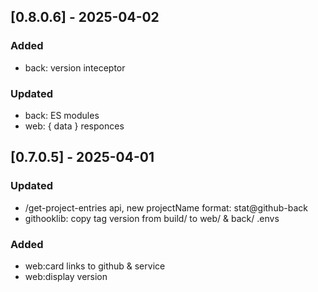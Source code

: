 ## [0.8.0.6] - 2025-04-02
### Added
- back: version inteceptor
### Updated
- back: ES modules
- web: { data } responces

## [0.7.0.5] - 2025-04-01
### Updated
- /get-project-entries api, new projectName format: stat@github-back
- githooklib: copy tag version from build/ to web/ & back/ .envs
### Added
- web:card links to github & service
- web:display version

